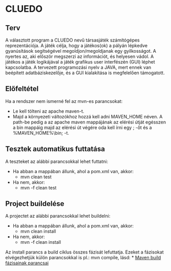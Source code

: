 # CLUEDO

## Terv

A választott program a CLUEDO nevű társasjáték számítógépes reprezentációja. A játék célja, hogy a játékos(ok) a pályán lépkedve gyanúsítások segítségével megoldjon/megoldjanak egy gyilkosságot. A nyertes az, aki először megszerzi az információt, és helyesen vádol.
A játékos a játék logikájával a játék grafikus user interfészén (GUI) léphet kapcsolatba. A tervezett programozási nyelv a JAVA, mert ennek van beépített adatbáziskezelője, és a GUI kialakítása is megfelelően támogatott.

## Előfeltétel
Ha a rendszer nem ismerné fel az mvn-es parancsokat:
- Le kell tölteni az apache maven-t.
- Majd a környezeti változókhoz hozzá kell adni MAVEN_HOME néven. A path-be pedig a az apache maven mappájának az elérési útját egésszen a bin mappáig majd az elérési út végére oda kell írni egy ; -őt és a %MAVEN_HOME%\bin; -t.

## Tesztek automatikus futtatása
A teszteket az alábbi parancsokkal lehet futtatni:
- Ha abban a mappában állunk, ahol a pom.xml van, akkor:
  - mvn clean test
- Ha nem, akkor:
  - mvn -f <classpath of pom.xml> clean test
## Project buildelése
A projectet az alábbi parancsokkal lehet buildelni:
- Ha abban a mappában állunk, ahol a pom.xml van, akkor:
  - mvn clean install
- Ha nem, akkor:
  - mvn -f <classpath of pom.xml> clean install

Az install parancs a build ciklus összes fázisát lefuttatja. Ezeket a fázisokat elvégezhetjük külön parancsokkal is pl.: mvn compile,
lásd: * [Maven build fázisainak parancsai]
  
  [Maven build fázisainak parancsai]: <https://www.tutorialspoint.com/maven/maven_build_life_cycle.htm>
  [Apache Maven]: <https://maven.apache.org/download.cgi>
